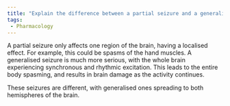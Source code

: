 ```yaml
---
title: "Explain the difference between a partial seizure and a generalised seizure."
tags:
 - Pharmacology
---
```

A partial seizure only affects one region of the brain, having a localised effect. For example, this could be spasms of the hand muscles. 
A generalised seizure is much more serious, with the whole brain experiencing synchronous and rhythmic excitation. This leads to the entire body spasming, and results in brain damage as the activity continues. 

These seizures are different, with generalised ones spreading to both hemispheres of the brain. 
